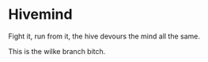 # Hivemind

Fight it, run from it, the hive devours the mind all the same.

This is the wilke branch bitch.
